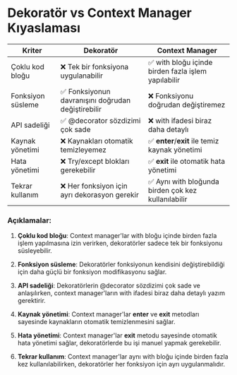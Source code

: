 # Dekoratör vs Context Manager Kıyaslaması

| Kriter | Dekoratör | Context Manager |
|--------|-----------|----------------|
| Çoklu kod bloğu | ❌ Tek bir fonksiyona uygulanabilir | ✅ with bloğu içinde birden fazla işlem yapılabilir |
| Fonksiyon süsleme | ✅ Fonksiyonun davranışını doğrudan değiştirebilir | ❌ Fonksiyonu doğrudan değiştiremez |
| API sadeliği | ✅ @decorator sözdizimi çok sade | ❌ with ifadesi biraz daha detaylı |
| Kaynak yönetimi | ❌ Kaynakları otomatik temizleyemez | ✅ __enter__/__exit__ ile temiz kaynak yönetimi |
| Hata yönetimi | ❌ Try/except blokları gerekebilir | ✅ __exit__ ile otomatik hata yönetimi |
| Tekrar kullanım | ❌ Her fonksiyon için ayrı dekorasyon gerekir | ✅ Aynı with bloğunda birden çok kez kullanılabilir |

### Açıklamalar:

1. **Çoklu kod bloğu**: Context manager'lar with bloğu içinde birden fazla işlem yapılmasına izin verirken, dekoratörler sadece tek bir fonksiyonu süsleyebilir.

2. **Fonksiyon süsleme**: Dekoratörler fonksiyonun kendisini değiştirebildiği için daha güçlü bir fonksiyon modifikasyonu sağlar.

3. **API sadeliği**: Dekoratörlerin @decorator sözdizimi çok sade ve anlaşılırken, context manager'ların with ifadesi biraz daha detaylı yazım gerektirir.

4. **Kaynak yönetimi**: Context manager'lar __enter__ ve __exit__ metodları sayesinde kaynakların otomatik temizlenmesini sağlar.

5. **Hata yönetimi**: Context manager'lar __exit__ metodu sayesinde otomatik hata yönetimi sağlar, dekoratörlerde bu işi manuel yapmak gerekebilir.

6. **Tekrar kullanım**: Context manager'lar aynı with bloğu içinde birden fazla kez kullanılabilirken, dekoratörler her fonksiyon için ayrı uygulanmalıdır.
